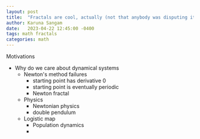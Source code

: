 ```yaml
---
layout: post
title:  "Fractals are cool, actually (not that anybody was disputing it)."
author: Karuna Sangam
date:   2023-04-22 12:45:00 -0400
tags: math fractals
categories: math
---
```



Motivations

- Why do we care about dynamical systems
  - Newton's method failures
    - starting point has derivative 0
    - starting point is eventually periodic
    - Newton fractal
  - Physics
    - Newtonian physics
    - double pendulum
  - Logistic map
    - Population dynamics
    - 

